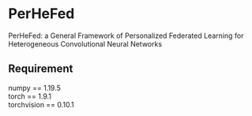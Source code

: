 # PerHeFed
PerHeFed: a General Framework of Personalized Federated Learning for Heterogeneous Convolutional Neural Networks

## Requirement
numpy == 1.19.5            
torch == 1.9.1         
torchvision == 0.10.1               

##
